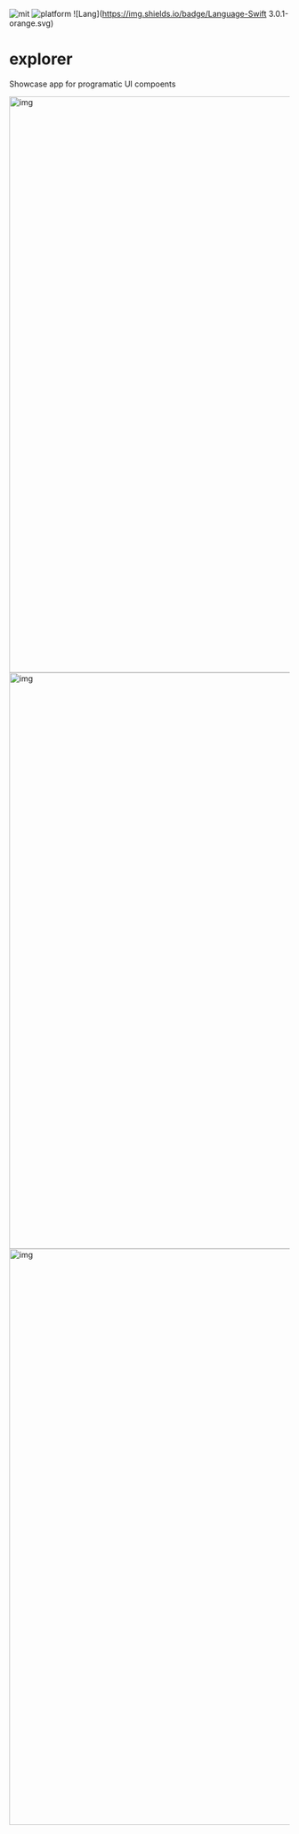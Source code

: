 ![mit](https://img.shields.io/badge/License-MIT-brightgreen.svg) ![platform](https://img.shields.io/badge/Platform-macOS/iOS-blue.svg)
![Lang](https://img.shields.io/badge/Language-Swift 3.0.1-orange.svg)

# explorer
Showcase app for programatic UI compoents

<img width="1034" alt="img" src="https://dl.dropboxusercontent.com/u/2559476/Screen Shot 2016-04-14 at 15.57.55.png">

<img width="1034" alt="img" src="https://dl.dropboxusercontent.com/u/2559476/Screen Shot 2016-04-15 at 06.41.37.png">

<img width="1034" alt="img" src="https://dl.dropboxusercontent.com/u/2559476/Screen Shot 2016-04-16 at 13.08.01.png">
